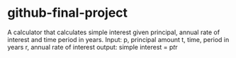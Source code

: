 # github-final-project
A calculator that calculates simple interest given principal, annual rate of interest and time period in years.
Input:
   p, principal amount
   t, time, period in years
   r, annual rate of interest
output:
   simple interest = p*t*r
   
